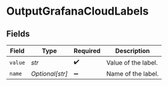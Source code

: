 # OutputGrafanaCloudLabels


## Fields

| Field               | Type                | Required            | Description         |
| ------------------- | ------------------- | ------------------- | ------------------- |
| `value`             | *str*               | :heavy_check_mark:  | Value of the label. |
| `name`              | *Optional[str]*     | :heavy_minus_sign:  | Name of the label.  |